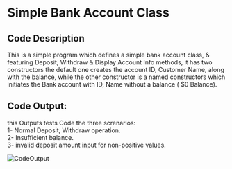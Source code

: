 # Simple Bank Account Class 

## Code Description
This is a simple program which defines a simple bank account class, & featuring Deposit, Withdraw & Display Account Info methods,
it has two constructors the default one creates the account ID, Customer Name, along with the balance,
while the other constructor is a named constructors which initiates the Bank account with ID, Name without a balance ( $0 Balance). 

## Code Output:
this Outputs tests Code the three screnarios:  
1- Normal Deposit, Withdraw operation.  
2- Insufficient balance.  
3- invalid deposit amount input for non-positive values.  
                              
![CodeOutput](https://github.com/user-attachments/assets/6d66724b-d948-4145-af31-a276d3feee5a)
